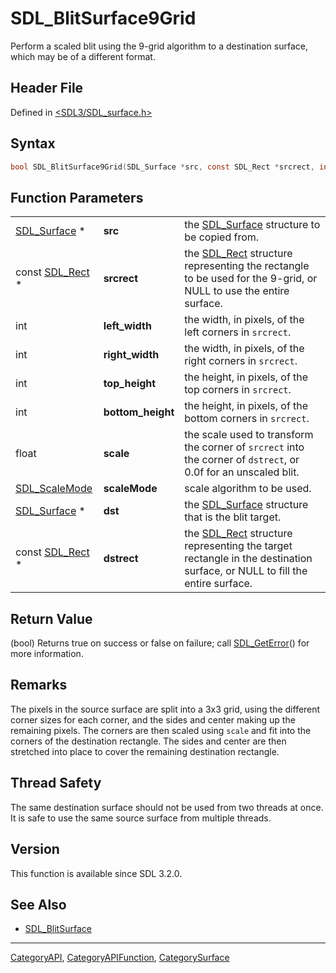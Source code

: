 # SDL_BlitSurface9Grid

Perform a scaled blit using the 9-grid algorithm to a destination surface, which may be of a different format.

## Header File

Defined in [<SDL3/SDL_surface.h>](https://github.com/libsdl-org/SDL/blob/main/include/SDL3/SDL_surface.h)

## Syntax

```c
bool SDL_BlitSurface9Grid(SDL_Surface *src, const SDL_Rect *srcrect, int left_width, int right_width, int top_height, int bottom_height, float scale, SDL_ScaleMode scaleMode, SDL_Surface *dst, const SDL_Rect *dstrect);
```

## Function Parameters

|                                |                   |                                                                                                                                      |
| ------------------------------ | ----------------- | ------------------------------------------------------------------------------------------------------------------------------------ |
| [SDL_Surface](SDL_Surface) *   | **src**           | the [SDL_Surface](SDL_Surface) structure to be copied from.                                                                          |
| const [SDL_Rect](SDL_Rect) *   | **srcrect**       | the [SDL_Rect](SDL_Rect) structure representing the rectangle to be used for the 9-grid, or NULL to use the entire surface.          |
| int                            | **left_width**    | the width, in pixels, of the left corners in `srcrect`.                                                                              |
| int                            | **right_width**   | the width, in pixels, of the right corners in `srcrect`.                                                                             |
| int                            | **top_height**    | the height, in pixels, of the top corners in `srcrect`.                                                                              |
| int                            | **bottom_height** | the height, in pixels, of the bottom corners in `srcrect`.                                                                           |
| float                          | **scale**         | the scale used to transform the corner of `srcrect` into the corner of `dstrect`, or 0.0f for an unscaled blit.                      |
| [SDL_ScaleMode](SDL_ScaleMode) | **scaleMode**     | scale algorithm to be used.                                                                                                          |
| [SDL_Surface](SDL_Surface) *   | **dst**           | the [SDL_Surface](SDL_Surface) structure that is the blit target.                                                                    |
| const [SDL_Rect](SDL_Rect) *   | **dstrect**       | the [SDL_Rect](SDL_Rect) structure representing the target rectangle in the destination surface, or NULL to fill the entire surface. |

## Return Value

(bool) Returns true on success or false on failure; call
[SDL_GetError](SDL_GetError)() for more information.

## Remarks

The pixels in the source surface are split into a 3x3 grid, using the
different corner sizes for each corner, and the sides and center making up
the remaining pixels. The corners are then scaled using `scale` and fit
into the corners of the destination rectangle. The sides and center are
then stretched into place to cover the remaining destination rectangle.

## Thread Safety

The same destination surface should not be used from two threads at once.
It is safe to use the same source surface from multiple threads.

## Version

This function is available since SDL 3.2.0.

## See Also

- [SDL_BlitSurface](SDL_BlitSurface)

----
[CategoryAPI](CategoryAPI), [CategoryAPIFunction](CategoryAPIFunction), [CategorySurface](CategorySurface)

